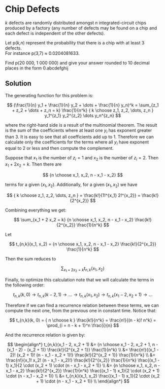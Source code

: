 # Chip Defects

<p>
<var>k</var> defects are randomly distributed amongst <var>n</var> integrated-circuit chips produced by a factory (any number of defects may be found on a chip and each defect is independent of the other defects).
</p>
<p>
Let p(<var>k,n</var>) represent the probability that there is a chip with at least 3 defects.<br />
For instance p(3,7) ≈ 0.0204081633.
</p>
<p>
Find p(20 000, 1 000 000) and give your answer rounded to 10 decimal places in the form 0.abcdefghij
</p>

## Solution

The generating function for this problem is:

$$
(\frac{1}{n} y_1 + \frac{1}{n} y_2 + \dots + \frac{1}{n} y_n)^k = \sum_{z_1 + z_2 + \dots + z_n = k} \frac{1}{n^k} { k \choose z_1, z_2, \dots, z_n } y_1^{z_1} y_2^{z_2} \dots y_n^{z_n}
$$

where the right-hand side is a result of the multinomial theorem. The result is the sum of the coefficients where at least one $y_i$ has exponent greater than $3$. It is easy to see that all coefficients add up to $1$. Therefore we can calculate only the coefficients for the terms where all $y_i$ have exponent equal to $2$ or less and then compute the complement.

Suppose that $x_1$ is the number of $z_i = 1$ and $x_2$ is the number of $z_i = 2$. Then $x_1 + 2 x_2 = k$. Then there are

$$
{n \choose x_1, x_2, n - x_1 - x_2}
$$

terms for a given $(x_1, x_2)$. Additionally, for a given $(x_1, x_2)$ we have

$$
{ k \choose z_1, z_2, \dots, z_n } = \frac{k!}{1!^{x_1} 2!^{x_2}} = \frac{k!}{2^{x_2}}
$$

Combining everything we get:

$$
\sum_{x_1 + 2 x_2 = k} {n \choose x_1, x_2, n - x_1 - x_2} \frac{k!}{2^{x_2}} \frac{1}{n^k}
$$

Let

$$
t_{n,k}(x_1, x_2) = {n \choose x_1, x_2, n - x_1 - x_2} \frac{k!}{2^{x_2}} \frac{1}{n^k}
$$

Then the sum reduces to

$$
\sum_{x_1 + 2 x_2 = k} t_{n,k}(x_1, x_2)
$$

Finally, to optimize this calculation note that we will calculate the terms in the following order:

$$
t_{n,k}(k, 0) \rightarrow t_{n,k}(k - 2, 1) \rightarrow \dots \rightarrow t_{n,k}(x_1, x_2) \rightarrow t_{n,k}(x_1 - 2, x_2 + 1) \rightarrow \dots
$$

Therefore if we can find a recurrence relation between these terms, we can compute the next one, from the previous one in constant time. Notice that:

$$
t_{n,k}(k, 0) = { n \choose k } \frac{k!}{n^k} = \frac{n!}{(n - k)! n^k} = \prod_{i = n - k + 1}^n \frac{i}{n}
$$

And the recurrence relation is given by:

$$
\begin{align*}
t_{n,k}(x_1 - 2, x_2 + 1) &= {n \choose x_1 - 2, x_2 + 1, n - (x_1 - 2) - (x_2 + 1)} \frac{k!}{2^{x_2 + 1}} \frac{1}{n^k} \\
&= \frac{n!}{(x_1 - 2)! (x_2 + 1)! (n - x_1 - x_2 + 1)!} \frac{k!}{2^{x_2 + 1}} \frac{1}{n^k} \\
&= \frac{n!}{x_1! x_2! (n - x_1 - x_2)!} \frac{k!}{2^{x_2}} \frac{1}{n^k} \frac{(x_1 - 1) x_1}{2 \cdot (x_2 + 1) \cdot (n - x_1 - x_2 + 1)} \\
&= {n \choose x_1, x_2, n - x_1 - x_2} \frac{k!}{2^{x_2}} \frac{1}{n^k} \frac{(x_1 - 1) x_1}{2 \cdot (x_2 + 1) \cdot (n - x_1 - x_2 + 1)} \\
&= t_{n,k}(x_1, x_2) \frac{(x_1 - 1) x_1}{2 \cdot (x_2 + 1) \cdot (n - x_1 - x_2 + 1)} \\
\end{align*}
$$

